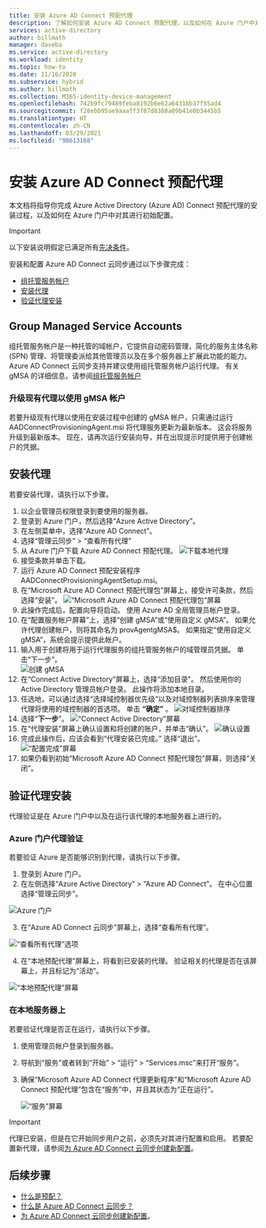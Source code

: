 ```yaml
---
title: 安装 Azure AD Connect 预配代理
description: 了解如何安装 Azure AD Connect 预配代理，以及如何在 Azure 门户中对其进行配置。
services: active-directory
author: billmath
manager: daveba
ms.service: active-directory
ms.workload: identity
ms.topic: how-to
ms.date: 11/16/2020
ms.subservice: hybrid
ms.author: billmath
ms.collection: M365-identity-device-management
ms.openlocfilehash: 742b9fc79489feba8192b6e62a6431bb37f55ad4
ms.sourcegitcommit: f28ebb95ae9aaaff3f87d8388a09b41e0b3445b5
ms.translationtype: HT
ms.contentlocale: zh-CN
ms.lasthandoff: 03/29/2021
ms.locfileid: "98613168"
---
```

# <a name="install-the-azure-ad-connect-provisioning-agent"></a>安装 Azure AD Connect 预配代理
本文档将指导你完成 Azure Active Directory (Azure AD) Connect 预配代理的安装过程，以及如何在 Azure 门户中对其进行初始配置。

>[!IMPORTANT]
>以下安装说明假定已满足所有[先决条件](how-to-prerequisites.md)。

安装和配置 Azure AD Connect 云同步通过以下步骤完成：

- [组托管服务帐户](#group-managed-service-accounts) 
- [安装代理](#install-the-agent)
- [验证代理安装](#verify-agent-installation)


## <a name="group-managed-service-accounts"></a>Group Managed Service Accounts
组托管服务帐户是一种托管的域帐户，它提供自动密码管理，简化的服务主体名称 (SPN) 管理、将管理委派给其他管理员以及在多个服务器上扩展此功能的能力。  Azure AD Connect 云同步支持并建议使用组托管服务帐户运行代理。  有关 gMSA 的详细信息，请参阅[组托管服务帐户](/windows-server/security/group-managed-service-accounts/group-managed-service-accounts-overview) 


### <a name="upgrading-an-existing-agent-to-use-the-gmsa-account"></a>升级现有代理以使用 gMSA 帐户
若要升级现有代理以使用在安装过程中创建的 gMSA 帐户，只需通过运行 AADConnectProvisioningAgent.msi 将代理服务更新为最新版本。  这会将服务升级到最新版本。  现在，请再次运行安装向导，并在出现提示时提供用于创建帐户的凭据。



## <a name="install-the-agent"></a>安装代理
若要安装代理，请执行以下步骤。

 1. 以企业管理员权限登录到要使用的服务器。
 2. 登录到 Azure 门户，然后选择“Azure Active Directory”。
 3. 在左侧菜单中，选择“Azure AD Connect”。
 4. 选择“管理云同步” > “查看所有代理” 
 5. 从 Azure 门户下载 Azure AD Connect 预配代理。
   ![下载本地代理](media/how-to-install/install-9.png)</br>
 6. 接受条款并单击下载。
 7. 运行 Azure AD Connect 预配安装程序 AADConnectProvisioningAgentSetup.msi。
 8. 在“Microsoft Azure AD Connect 预配代理包”屏幕上，接受许可条款，然后选择“安装”。
   ![“Microsoft Azure AD Connect 预配代理包”屏幕](media/how-to-install/install-1.png)</br>
 9. 此操作完成后，配置向导将启动。 使用 Azure AD 全局管理员帐户登录。
 10. 在“配置服务帐户屏幕”上，选择“创建 gMSA”或“使用自定义 gMSA”。    如果允许代理创建帐户，则将其命名为 provAgentgMSA$。 如果指定“使用自定义 gMSA”，系统会提示提供此帐户。
 11. 输入用于创建将用于运行代理服务的组托管服务帐户的域管理员凭据。 单击“下一步”。  
   ![创建 gMSA](media/how-to-install/install-12.png)</br>
 12. 在“Connect Active Directory”屏幕上，选择“添加目录”。 然后使用你的 Active Directory 管理员帐户登录。 此操作将添加本地目录。 
 13. 任选地，可以通过选择“选择域控制器优先级”以及对域控制器列表排序来管理代理将使用的域控制器的首选项。   单击 **“确定”** 。
  ![对域控制器排序](media/how-to-install/install-2a.png)</br>
 14. 选择“**下一步**”。
  ![“Connect Active Directory”屏幕](media/how-to-install/install-3a.png)</br>
 15.  在“代理安装”屏幕上确认设置和将创建的账户，并单击“确认”。 
  ![确认设置](media/how-to-install/install-11.png)</br>
 16. 完成此操作后，应该会看到“代理安装已完成。” 选择“退出”。
  ![“配置完成”屏幕](media/how-to-install/install-4a.png)</br>
 17. 如果仍看到初始“Microsoft Azure AD Connect 预配代理包”屏幕，则选择“关闭”。

## <a name="verify-agent-installation"></a>验证代理安装
代理验证是在 Azure 门户中以及在运行该代理的本地服务器上进行的。

### <a name="azure-portal-agent-verification"></a>Azure 门户代理验证
若要验证 Azure 是否能够识别到代理，请执行以下步骤。

 1. 登录到 Azure 门户。
 2. 在左侧选择“Azure Active Directory” > “Azure AD Connect”。 在中心位置选择“管理云同步”。

   ![Azure 门户](media/how-to-install/install-6.png)</br>

 3.  在“Azure AD Connect 云同步”屏幕上，选择“查看所有代理”。

   ![“查看所有代理”选项](media/how-to-install/install-7.png)</br>
 
 4. 在“本地预配代理”屏幕上，将看到已安装的代理。 验证相关的代理是否在该屏幕上，并且标记为“活动”。

   ![“本地预配代理”屏幕](media/how-to-install/verify-1.png)</br>



### <a name="on-the-local-server"></a>在本地服务器上
若要验证代理是否正在运行，请执行以下步骤。

1.  使用管理员帐户登录到服务器。
1.  导航到“服务”或者转到“开始” > “运行” > “Services.msc”来打开“服务”。
1.  确保“Microsoft Azure AD Connect 代理更新程序”和“Microsoft Azure AD Connect 预配代理”包含在“服务”中，并且其状态为“正在运行”。

    ![“服务”屏幕](media/how-to-install/troubleshoot-1.png)

>[!IMPORTANT]
>代理已安装，但是在它开始同步用户之前，必须先对其进行配置和启用。 若要配置新代理，请参阅[为 Azure AD Connect 云同步创建新配置](how-to-configure.md)。




## <a name="next-steps"></a>后续步骤 

- [什么是预配？](what-is-provisioning.md)
- [什么是 Azure AD Connect 云同步？](what-is-cloud-sync.md)
- [为 Azure AD Connect 云同步创建新配置](how-to-configure.md)。

